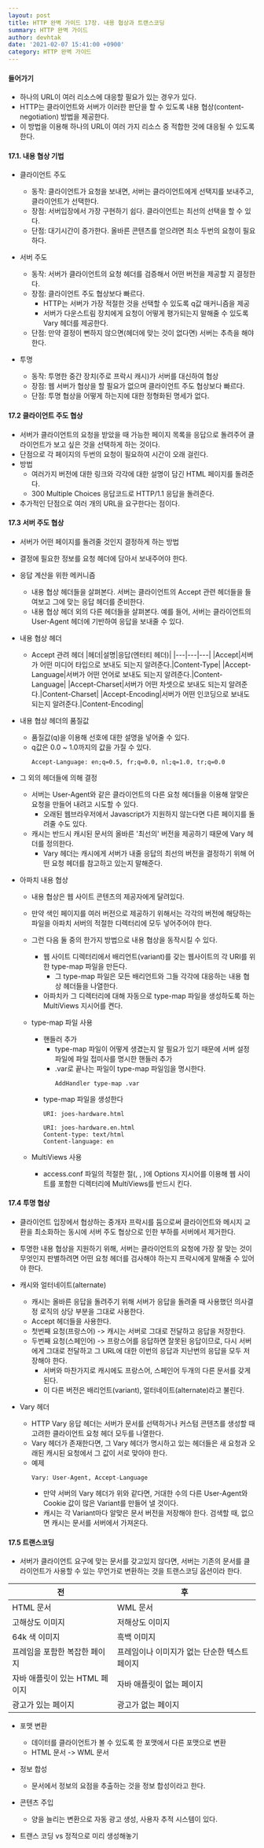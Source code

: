 ```yaml
---
layout: post
title: HTTP 완벽 가이드 17장. 내용 협상과 트랜스코딩
summary: HTTP 완벽 가이드
author: devhtak
date: '2021-02-07 15:41:00 +0900'
category: HTTP 완벽 가이드
---
```


#### 들어가기

- 하나의 URL이 여러 리소스에 대응할 필요가 있는 경우가 있다.
- HTTP는 클라이언트와 서버가 이러한 판단을 할 수 있도록 내용 협상(content-negotiation) 방법을 제공한다.
- 이 방법을 이용해 하나의 URL이 여러 가지 리소스 중 적합한 것에 대응될 수 있도록 한다.

#### 17.1. 내용 협상 기법

- 클라이언트 주도
  - 동작: 클라이언트가 요청을 보내면, 서버는 클라이언트에게 선택지를 보내주고, 클라이언트가 선택한다.
  - 장점: 서버입장에서 가장 구현하기 쉽다. 클라이언트는 최선의 선택을 할 수 있다.
  - 단점: 대기시간이 증가한다. 올바른 콘텐츠를 얻으려면 최소 두번의 요청이 필요하다.
  
- 서버 주도
  - 동작: 서버가 클라이언트의 요청 헤더를 검증해서 어떤 버전을 제공할 지 결정한다.
  - 장점: 클라이언트 주도 협상보다 빠르다. 
    - HTTP는 서버가 가장 적절한 것을 선택할 수 있도록 q값 매커니즘을 제공
    - 서버가 다운스트림 장치에게 요청이 어떻게 평가되는지 말해줄 수 있도록 Vary 헤더를 제공한다.
  - 단점: 만약 결정이 뻔하지 않으면(헤더에 맞는 것이 없다면) 서버는 추측을 해야 한다.

- 투명
  - 동작: 투명한 중간 장치(주로 프락시 캐시)가 서버를 대신하여 협상
  - 장점: 웹 서버가 협상을 할 필요가 없으며 클라이언트 주도 협상보다 빠르다.
  - 단점: 투명 협상을 어떻게 하는지에 대한 정형화된 명세가 없다.
  
#### 17.2 클라이언트 주도 협상

- 서버가 클라이언트의 요청을 받았을 때 가능한 페이지 목록을 응답으로 돌려주어 클라이언트가 보고 싶은 것을 선택하게 하는 것이다.
- 단점으로 각 페이지의 두번의 요청이 필요하여 시간이 오래 걸린다.
- 방법
  - 여러가지 버전에 대한 링크와 각각에 대한 설명이 담긴 HTML 페이지를 돌려준다.
  - 300 Multiple Choices 응답코드로 HTTP/1.1 응답을 돌려준다.
- 추가적인 단점으로 여러 개의 URL을 요구한다는 점이다.
  
#### 17.3 서버 주도 협상

- 서버가 어떤 페이지를 돌려줄 것인지 결정하게 하는 방법
- 결정에 필요한 정보를 요청 헤더에 담아서 보내주어야 한다.
- 응답 계산을 위한 메커니즘
  - 내용 협상 헤더들을 살펴본다. 서버는 클라이언트의 Accept 관련 헤더들을 들여보고 그에 맞는 응답 헤더를 준비한다.
  - 내용 협상 헤더 외의 다른 헤더들을 살펴본다. 예를 들어, 서버는 클라이언트의 User-Agent 헤더에 기반하여 응답을 보내줄 수 있다.
  
- 내용 협상 헤더
  - Accept 관려 헤더
    |헤더|설명|응답(엔터티 헤더)|
    |---|---|---|
    |Accept|서버가 어떤 미디어 타입으로 보내도 되는지 알려준다.|Content-Type|
    |Accept-Language|서버가 어떤 언어로 보내도 되는지 알려준다.|Content-Language|
    |Accept-Charset|서버가 어떤 차셋으로 보내도 되는지 알려준다.|Content-Charset|
    |Accept-Encoding|서버가 어떤 인코딩으로 보내도 되는지 알려준다.|Content-Encoding|
  
- 내용 협상 헤더의 품질값
  - 품질값(q)을 이용해 선호에 대한 설명을 넣어줄 수 있다.
  - q값은 0.0 ~ 1.0까지의 값을 가질 수 있다.
    ```
    Accept-Language: en;q=0.5, fr;q=0.0, nl;q=1.0, tr;q=0.0
    ```
    
- 그 외의 헤더들에 의해 결정
  - 서버는 User-Agent와 같은 클라이언트의 다른 요청 헤더들을 이용해 알맞은 요청을 만들어 내려고 시도할 수 있다.
    - 오래된 웹브라우저에서 Javascript가 지원하지 않는다면 다른 페이지를 돌려줄 수도 있다.
  - 캐시는 반드시 캐시된 문서의 올바른 '최선의' 버전을 제공하기 때문에 Vary 헤더를 정의한다.
    - Vary 헤더는 캐시에게 서버가 내줄 응답의 최선의 버전을 결정하기 위해 어떤 요청 헤더를 참고하고 있는지 말해준다.
    
- 아파치 내용 협상
  - 내용 협상은 웹 사이트 콘텐츠의 제공자에게 달려있다.
  - 만약 색인 페이지를 여러 버전으로 제공하기 위해서는 각각의 버전에 해당하는 파일을 아파치 서버의 적절한 디렉터리에 모두 넣어주어야 한다.
  - 그런 다음 둘 중의 한가지 방법으로 내용 협상을 동작시킬 수 있다.
    - 웹 사이트 디렉터리에서 배리언트(variant)를 갖는 웹사이트의 각 URI를 위한 type-map 파일을 만든다. 
      - 그 type-map 파일은 모든 배리언트와 그들 각각에 대응하는 내용 협상 헤더들을 나열한다.
    - 아파치카 그 디렉터리에 대해 자동으로 type-map 파일을 생성하도록 하는 MultiViews 지시어를 켠다.
    
  - type-map 파일 사용
    - 핸들러 추가
      - type-map 파일이 어떻게 생겼는지 알 필요가 있기 때문에 서버 설정 파일에 파일 접미사를 명시한 핸들러 추가
      - .var로 끝나는 파일이 type-map 파일임을 명시한다.
        ```
        AddHandler type-map .var
        ```
    - type-map 파일을 생성한다
        ```
        URI: joes-hardware.html
        
        URI: joes-hardware.en.html
        Content-type: text/html
        Content-language: en
        ```
  
  - MultiViews 사용
    - access.conf 파일의 적절한 절(<Dictionary>, <Location>, <Files>)에 Options 지시어를 이용해 웹 사이트를 포함한 디렉터리에 MultiViews를 반드시 킨다.
    
#### 17.4 투명 협상
  
- 클라이언트 입장에서 협상하는 중개자 프락시를 둠으로써 클라이언트와 메시지 교환을 최소화하는 동시에 서버 주도 협상으로 인한 부하를 서버에서 제거한다.
- 투명한 내용 협상을 지원하기 위해, 서버는 클라이언트의 요청에 가장 잘 맞는 것이 무엇인지 판별하려면 어떤 요청 헤더를 검사해야 하는지 프락시에게 말해줄 수 있어야 한다.

- 캐시와 얼터네이트(alternate)
  - 캐시는 올바른 응답을 돌려주기 위해 서버가 응답을 돌려줄 때 사용했던 의사결정 로직의 상당 부분을 그대로 사용한다.
  - Accept 헤더들을 사용한다.
  - 첫번째 요청(프랑스어) -> 캐시는 서버로 그대로 전달하고 응답을 저장한다.
  - 두번째 요청(스페인어) -> 프랑스어를 응답하면 잘못된 응답이므로, 다시 서버에게 그대로 전달하고 그 URL에 대한 이번의 응답과 지난번의 응답을 모두 저장해야 한다.
    - 서버와 마찬가지로 캐시에도 프랑스어, 스페인어 두개의 다른 문서를 갖게 된다.
    - 이 다른 버전은 배리언트(variant), 얼터네이트(alternate)라고 불린다.

- Vary 헤더
  - HTTP Vary 응답 헤더는 서버가 문서를 선택하거나 커스텀 콘텐츠를 생성할 때 고려한 클라이언트 요청 헤더 모두를 나열한다.
  - Vary 헤더가 존재한다면, 그 Vary 헤더가 명시하고 있는 헤더들은 새 요청과 오래된 캐시된 요청에서 그 값이 서로 맞아야 한다.
  - 예제
    ```
    Vary: User-Agent, Accept-Language
    ```
    - 만약 서버의 Vary 헤더가 위와 같다면, 거대한 수의 다른 User-Agent와 Cookie 값이 많은 Variant를 만들어 낼 것이다.
    - 캐시는 각 Variant마다 알맞은 문서 버전을 저장해야 한다. 검색할 때, 없으면 캐시는 문서를 서버에서 가져온다.

#### 17.5 트랜스코딩

- 서버가 클라이언트 요구에 맞는 문서를 갖고있지 않다면, 서버는 기존의 문서를 클라이언트가 사용할 수 있는 무언가로 변환하는 것을 트랜스코딩 옵션이라 한다.

|전|후|
|---|---|
|HTML 문서|WML 문서|
|고해상도 이미지|저해상도 이미지|
|64k 색 이미지|흑백 이미지|
|프레임을 포함한 복잡한 페이지|프레임이나 이미지가 없는 단순한 텍스트 페이지|
|자바 애플릿이 있는 HTML 페이지|자바 애플릿이 없는 페이지|
|광고가 있는 페이지|광고가 없는 페이지|

- 포맷 변환
  - 데이터를 클라이언트가 볼 수 있도록 한 포맷에서 다른 포맷으로 변환
  - HTML 문서 -> WML 문서
  
- 정보 합성
  - 문서에서 정보의 요점을 추출하는 것을 정보 합성이라고 한다.

- 콘텐츠 주입
  - 양을 늘리는 변환으로 자동 광고 생성, 사용자 추적 시스템이 있다.

- 트랜스 코딩 vs 정적으로 미리 생성해놓기

